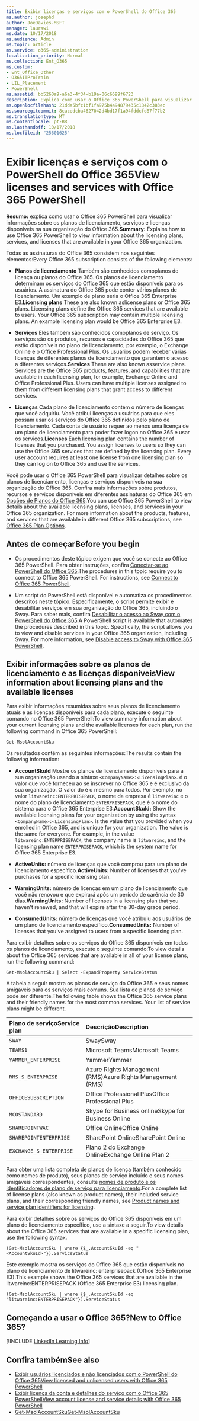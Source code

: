 ```yaml
---
title: Exibir licenças e serviços com o PowerShell do Office 365
ms.author: josephd
author: JoeDavies-MSFT
manager: laurawi
ms.date: 10/17/2018
ms.audience: Admin
ms.topic: article
ms.service: o365-administration
localization_priority: Normal
ms.collection: Ent_O365
ms.custom:
- Ent_Office_Other
- O365ITProTrain
- LIL_Placement
- PowerShell
ms.assetid: bb5260a9-a6a3-4f34-b19a-06c6699f6723
description: Explica como usar o Office 365 PowerShell para visualizar informações sobre os planos de licenciamento, serviços e licenças disponíveis na sua organização do Office 365.
ms.openlocfilehash: 21dda5bfc1bf1fa975b4a94879435c1842c383ec
ms.sourcegitcommit: 8cacedcba4627042d4bd17f1a94fddcfd87f77b2
ms.translationtype: MT
ms.contentlocale: pt-BR
ms.lasthandoff: 10/17/2018
ms.locfileid: "25601625"
---
```

# <a name="view-licenses-and-services-with-office-365-powershell"></a><span data-ttu-id="eb7b9-103">Exibir licenças e serviços com o PowerShell do Office 365</span><span class="sxs-lookup"><span data-stu-id="eb7b9-103">View licenses and services with Office 365 PowerShell</span></span>

<span data-ttu-id="eb7b9-104">**Resumo:** explica como usar o Office 365 PowerShell para visualizar informações sobre os planos de licenciamento, serviços e licenças disponíveis na sua organização do Office 365.</span><span class="sxs-lookup"><span data-stu-id="eb7b9-104">**Summary:** Explains how to use Office 365 PowerShell to view information about the licensing plans, services, and licenses that are available in your Office 365 organization.</span></span>
  
<span data-ttu-id="eb7b9-105">Todas as assinaturas do Office 365 consistem nos seguintes elementos:</span><span class="sxs-lookup"><span data-stu-id="eb7b9-105">Every Office 365 subscription consists of the following elements:</span></span>

- <span data-ttu-id="eb7b9-p101">**Planos de licenciamento** Também são conhecidos comoplanos de licença ou planos do Office 365. Os planos de licenciamento determinam os serviços do Office 365 que estão disponíveis para os usuários. A assinatura do Office 365 pode conter vários planos de licenciamento. Um exemplo de plano seria o Office 365 Enterprise E3.</span><span class="sxs-lookup"><span data-stu-id="eb7b9-p101">**Licensing plans** These are also known aslicense plans or Office 365 plans. Licensing plans define the Office 365 services that are available to users. Your Office 365 subscription may contain multiple licensing plans. An example licensing plan would be Office 365 Enterprise E3.</span></span>
    
- <span data-ttu-id="eb7b9-p102">**Serviços** Eles também são conhecidos comoplanos de serviço. Os serviços são os produtos, recursos e capacidades do Office 365 que estão disponíveis no plano de licenciamento, por exemplo, o Exchange Online e o Office Professional Plus. Os usuários podem receber várias licenças de diferentes planos de licenciamento que garantem o acesso a diferentes serviços.</span><span class="sxs-lookup"><span data-stu-id="eb7b9-p102">**Services** These are also known asservice plans. Services are the Office 365 products, features, and capabilities that are available in each licensing plan, for example, Exchange Online and Office Professional Plus. Users can have multiple licenses assigned to them from different licensing plans that grant access to different services.</span></span>
    
- <span data-ttu-id="eb7b9-p103">**Licenças** Cada plano de licenciamento contém o número de licenças que você adquiriu. Você atribui licenças a usuários para que eles possam usar os serviços do Office 365 definidos pelo plano de licenciamento. Cada conta de usuário requer ao menos uma licença de um plano de licenciamento para poder fazer logon no Office 365 e usar os serviços.</span><span class="sxs-lookup"><span data-stu-id="eb7b9-p103">**Licenses** Each licensing plan contains the number of licenses that you purchased. You assign licenses to users so they can use the Office 365 services that are defined by the licensing plan. Every user account requires at least one license from one licensing plan so they can log on to Office 365 and use the services.</span></span>
    
<span data-ttu-id="eb7b9-p104">Você pode usar o Office 365 PowerShell para visualizar detalhes sobre os planos de licenciamento, licenças e serviços disponíveis na sua organização do Office 365. Confira mais informações sobre produtos, recursos e serviços disponíveis em diferentes assinaturas do Office 365 em [Opções de Planos do Office 365](https://go.microsoft.com/fwlink/p/?LinkId=691147).</span><span class="sxs-lookup"><span data-stu-id="eb7b9-p104">You can use Office 365 PowerShell to view details about the available licensing plans, licenses, and services in your Office 365 organization. For more information about the products, features, and services that are available in different Office 365 subscriptions, see [Office 365 Plan Options](https://go.microsoft.com/fwlink/p/?LinkId=691147).</span></span>

## <a name="before-you-begin"></a><span data-ttu-id="eb7b9-118">Antes de começar</span><span class="sxs-lookup"><span data-stu-id="eb7b9-118">Before you begin</span></span>

- <span data-ttu-id="eb7b9-p105">Os procedimentos deste tópico exigem que você se conecte ao Office 365 PowerShell. Para obter instruções, confira [Conectar-se ao PowerShell do Office 365](connect-to-office-365-powershell.md).</span><span class="sxs-lookup"><span data-stu-id="eb7b9-p105">The procedures in this topic require you to connect to Office 365 PowerShell. For instructions, see [Connect to Office 365 PowerShell](connect-to-office-365-powershell.md).</span></span>
    
- <span data-ttu-id="eb7b9-p106">Um script do PowerShell está disponível e automatiza os procedimentos descritos neste tópico. Especificamente, o script permite exibir e desabilitar serviços em sua organização do Office 365, incluindo o Sway. Para saber mais, confira [Desabilitar o acesso ao Sway com o PowerShell do Office 365](disable-access-to-sway-with-office-365-powershell.md).</span><span class="sxs-lookup"><span data-stu-id="eb7b9-p106">A PowerShell script is available that automates the procedures described in this topic. Specifically, the script allows you to view and disable services in your Office 365 organization, including Sway. For more information, see [Disable access to Sway with Office 365 PowerShell](disable-access-to-sway-with-office-365-powershell.md).</span></span>
    
## <a name="view-information-about-licensing-plans-and-the-available-licenses"></a><span data-ttu-id="eb7b9-124">Exibir informações sobre os planos de licenciamento e as licenças disponíveis</span><span class="sxs-lookup"><span data-stu-id="eb7b9-124">View information about licensing plans and the available licenses</span></span>

<span data-ttu-id="eb7b9-125">Para exibir informações resumidas sobre seus planos de licenciamento atuais e as licenças disponíveis para cada plano, execute o seguinte comando no Office 365 PowerShell:</span><span class="sxs-lookup"><span data-stu-id="eb7b9-125">To view summary information about your current licensing plans and the available licenses for each plan, run the following command in Office 365 PowerShell:</span></span>
  
```
Get-MsolAccountSku
```

<span data-ttu-id="eb7b9-126">Os resultados contêm as seguintes informações:</span><span class="sxs-lookup"><span data-stu-id="eb7b9-126">The results contain the following information:</span></span>
  
- <span data-ttu-id="eb7b9-p107">**AccountSkuId** Mostre os planos de licenciamento disponíveis para a sua organização usando a sintaxe `<CompanyName>:<LicensingPlan>`.  _<CompanyName>_ é o valor que você forneceu ao se inscrever no Office 365 e é exclusivo da sua organização. O valor do _<LicensingPlan>_ é o mesmo para todos. Por exemplo, no valor `litwareinc:ENTERPRISEPACK`, o nome da empresa é  `litwareinc` e o nome do plano de licenciamento `ENTERPRISEPACK`, que é o nome do sistema para o Office 365 Enterprise E3.</span><span class="sxs-lookup"><span data-stu-id="eb7b9-p107">**AccountSkuId:** Show the available licensing plans for your organization by using the syntax `<CompanyName>:<LicensingPlan>`.  _<CompanyName>_ is the value that you provided when you enrolled in Office 365, and is unique for your organization. The _<LicensingPlan>_ value is the same for everyone. For example, in the value `litwareinc:ENTERPRISEPACK`, the company name is  `litwareinc`, and the licensing plan name  `ENTERPRISEPACK`, which is the system name for Office 365 Enterprise E3.</span></span>
    
- <span data-ttu-id="eb7b9-131">**ActiveUnits:** número de licenças que você comprou para um plano de licenciamento específico.</span><span class="sxs-lookup"><span data-stu-id="eb7b9-131">**ActiveUnits:** Number of licenses that you've purchases for a specific licensing plan.</span></span>
    
- <span data-ttu-id="eb7b9-132">**WarningUnits:** número de licenças em um plano de licenciamento que você não renovou e que expirará após um período de carência de 30 dias.</span><span class="sxs-lookup"><span data-stu-id="eb7b9-132">**WarningUnits:** Number of licenses in a licensing plan that you haven't renewed, and that will expire after the 30-day grace period.</span></span>
    
- <span data-ttu-id="eb7b9-133">**ConsumedUnits:** número de licenças que você atribuiu aos usuários de um plano de licenciamento específico.</span><span class="sxs-lookup"><span data-stu-id="eb7b9-133">**ConsumedUnits:** Number of licenses that you've assigned to users from a specific licensing plan.</span></span>
    
<span data-ttu-id="eb7b9-134">Para exibir detalhes sobre os serviços do Office 365 disponíveis em todos os planos de licenciamento, execute o seguinte comando:</span><span class="sxs-lookup"><span data-stu-id="eb7b9-134">To view details about the Office 365 services that are available in all of your license plans, run the following command:</span></span>
  
```
Get-MsolAccountSku | Select -ExpandProperty ServiceStatus
```

<span data-ttu-id="eb7b9-p108">A tabela a seguir mostra os planos de serviço do Office 365 e seus nomes amigáveis para os serviços mais comuns. Sua lista de planos de serviço pode ser diferente.</span><span class="sxs-lookup"><span data-stu-id="eb7b9-p108">The following table shows the Office 365 service plans and their friendly names for the most common services. Your list of service plans might be different.</span></span> 
  
|<span data-ttu-id="eb7b9-137">**Plano de serviço**</span><span class="sxs-lookup"><span data-stu-id="eb7b9-137">**Service plan**</span></span>|<span data-ttu-id="eb7b9-138">**Descrição**</span><span class="sxs-lookup"><span data-stu-id="eb7b9-138">**Description**</span></span>|
|:-----|:-----|
| `SWAY` <br/> |<span data-ttu-id="eb7b9-139">Sway</span><span class="sxs-lookup"><span data-stu-id="eb7b9-139">Sway</span></span>  <br/> |
| `TEAMS1` <br/> |<span data-ttu-id="eb7b9-140">Microsoft Teams</span><span class="sxs-lookup"><span data-stu-id="eb7b9-140">Microsoft Teams</span></span>  <br/> |
| `YAMMER_ENTERPRISE` <br/> |<span data-ttu-id="eb7b9-141">Yammer</span><span class="sxs-lookup"><span data-stu-id="eb7b9-141">Yammer</span></span>  <br/> |
| `RMS_S_ENTERPRISE` <br/> |<span data-ttu-id="eb7b9-142">Azure Rights Management (RMS)</span><span class="sxs-lookup"><span data-stu-id="eb7b9-142">Azure Rights Management (RMS)</span></span>  <br/> |
| `OFFICESUBSCRIPTION` <br/> |<span data-ttu-id="eb7b9-143">Office Professional Plus</span><span class="sxs-lookup"><span data-stu-id="eb7b9-143">Office Professional Plus</span></span>  <br/> |
| `MCOSTANDARD` <br/> |<span data-ttu-id="eb7b9-144">Skype for Business online</span><span class="sxs-lookup"><span data-stu-id="eb7b9-144">Skype for Business Online</span></span>  <br/> |
| `SHAREPOINTWAC` <br/> |<span data-ttu-id="eb7b9-145">Office Online</span><span class="sxs-lookup"><span data-stu-id="eb7b9-145">Office Online</span></span>  <br/> |
| `SHAREPOINTENTERPRISE` <br/> |<span data-ttu-id="eb7b9-146">SharePoint Online</span><span class="sxs-lookup"><span data-stu-id="eb7b9-146">SharePoint Online</span></span>  <br/> |
| `EXCHANGE_S_ENTERPRISE` <br/> |<span data-ttu-id="eb7b9-147">Plano 2 do Exchange Online</span><span class="sxs-lookup"><span data-stu-id="eb7b9-147">Exchange Online Plan 2</span></span>  <br/> |
   
<span data-ttu-id="eb7b9-148">Para obter uma lista completa de planos de licença (também conhecido como nomes de produto), seus planos de serviço incluído e seus nomes amigáveis correspondentes, consulte [nomes de produto e os identificadores de plano de serviço para licenciamento](https://docs.microsoft.com/azure/active-directory/users-groups-roles/licensing-service-plan-reference).</span><span class="sxs-lookup"><span data-stu-id="eb7b9-148">For a complete list of license plans (also known as product names), their included service plans, and their corresponding friendly names, see [Product names and service plan identifiers for licensing](https://docs.microsoft.com/azure/active-directory/users-groups-roles/licensing-service-plan-reference).</span></span>

<span data-ttu-id="eb7b9-149">Para exibir detalhes sobre os serviços do Office 365 disponíveis em um plano de licenciamento específico, use a sintaxe a seguir.</span><span class="sxs-lookup"><span data-stu-id="eb7b9-149">To view details about the Office 365 services that are available in a specific licensing plan, use the following syntax.</span></span>
  
```
(Get-MsolAccountSku | where {$_.AccountSkuId -eq "<AccountSkuId>"}).ServiceStatus
```

<span data-ttu-id="eb7b9-150">Este exemplo mostra os serviços do Office 365 que estão disponíveis no plano de licenciamento de litwareinc: enterprisepack (Office 365 Enterprise E3).</span><span class="sxs-lookup"><span data-stu-id="eb7b9-150">This example shows the Office 365 services that are available in the litwareinc:ENTERPRISEPACK (Office 365 Enterprise E3) licensing plan.</span></span>
  
```
(Get-MsolAccountSku | where {$_.AccountSkuId -eq "litwareinc:ENTERPRISEPACK"}).ServiceStatus
```

## <a name="new-to-office-365"></a><span data-ttu-id="eb7b9-151">Começando a usar o Office 365?</span><span class="sxs-lookup"><span data-stu-id="eb7b9-151">New to Office 365?</span></span>

[!INCLUDE [LinkedIn Learning Info](../common/office/linkedin-learning-info.md)]
   
## <a name="see-also"></a><span data-ttu-id="eb7b9-152">Confira também</span><span class="sxs-lookup"><span data-stu-id="eb7b9-152">See also</span></span>

- [<span data-ttu-id="eb7b9-153">Exibir usuários licenciados e não licenciados com o PowerShell do Office 365</span><span class="sxs-lookup"><span data-stu-id="eb7b9-153">View licensed and unlicensed users with Office 365 PowerShell</span></span>](view-licensed-and-unlicensed-users-with-office-365-powershell.md)
- [<span data-ttu-id="eb7b9-154">Exibir licença da conta e detalhes do serviço com o Office 365 PowerShell</span><span class="sxs-lookup"><span data-stu-id="eb7b9-154">View account license and service details with Office 365 PowerShell</span></span>](view-account-license-and-service-details-with-office-365-powershell.md)
- [<span data-ttu-id="eb7b9-155">Get-MsolAccountSku</span><span class="sxs-lookup"><span data-stu-id="eb7b9-155">Get-MsolAccountSku</span></span>](https://go.microsoft.com/fwlink/p/?LinkId=691549)

